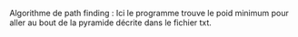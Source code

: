 Algorithme de path finding :
Ici le programme trouve le poid minimum pour aller au bout de la pyramide décrite dans le fichier txt.
